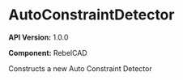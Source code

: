 # AutoConstraintDetector

**API Version:** 1.0.0

**Component:** RebelCAD

Constructs a new Auto Constraint Detector

